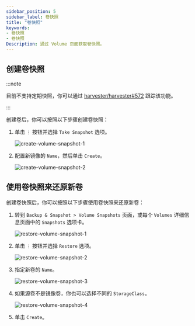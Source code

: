 ```yaml
---
sidebar_position: 5
sidebar_label: 卷快照
title: "卷快照"
keywords:
- 卷快照
- 卷快照
Description: 通过 Volume 页面获取卷快照。
---
```


## 创建卷快照

:::note

目前不支持定期快照，你可以通过 [harvester/harvester#572](https://github.com/harvester/harvester/issues/572) 跟踪该功能。

:::

创建卷后，你可以按照以下步骤创建卷快照：

1. 单击 `⋮` 按钮并选择 `Take Snapshot` 选项。

   ![create-volume-snapshot-1](/img/v1.1/volume/create-volume-snapshot-1.png)

1. 配置新镜像的 `Name`，然后单击 `Create`。

   ![create-volume-snapshot-2](/img/v1.1/volume/create-volume-snapshot-2.png)

## 使用卷快照来还原新卷

创建卷快照后，你可以按照以下步骤使用卷快照来还原新卷：

1. 转到 `Backup & Snapshot > Volume Snapshots` 页面，或每个 `Volumes` 详细信息页面中的 `Snapshots` 选项卡。

   ![restore-volume-snapshot-1](/img/v1.1/volume/restore-volume-snapshot-1.png)

1. 单击 `⋮` 按钮并选择 `Restore` 选项。

   ![restore-volume-snapshot-2](/img/v1.1/volume/restore-volume-snapshot-2.png)

1. 指定新卷的 `Name`。

   ![restore-volume-snapshot-3](/img/v1.1/volume/restore-volume-snapshot-3.png)

1. 如果源卷不是镜像卷，你也可以选择不同的 `StorageClass`。

   ![restore-volume-snapshot-4](/img/v1.1/volume/restore-volume-snapshot-4.png)

1. 单击 `Create`。

